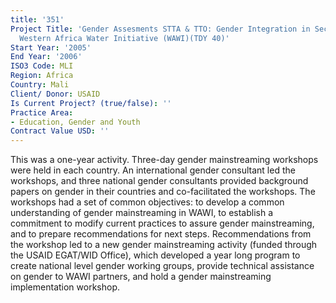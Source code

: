 ```yaml
---
title: '351'
Project Title: 'Gender Assesments STTA & TTO: Gender Integration in Sectoral Activities:
  Western Africa Water Initiative (WAWI)(TDY 40)'
Start Year: '2005'
End Year: '2006'
ISO3 Code: MLI
Region: Africa
Country: Mali
Client/ Donor: USAID
Is Current Project? (true/false): ''
Practice Area:
- Education, Gender and Youth
Contract Value USD: ''
---
```


This was a one-year activity. Three-day gender mainstreaming workshops were held in each country. An international gender consultant led the workshops, and three national gender consultants provided background papers on gender in their countries and co-facilitated the workshops. The workshops had a set of common objectives: to develop a common understanding of gender mainstreaming in WAWI, to establish a commitment to modify current practices to assure gender mainstreaming, and to prepare recommendations for next steps. Recommendations from the workshop led to a new gender mainstreaming activity (funded through the USAID EGAT/WID Office), which developed a year long program to create national level gender working groups, provide technical assistance on gender to WAWI partners, and hold a gender mainstreaming implementation workshop.